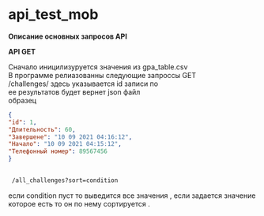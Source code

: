 # api_test_mob

**Описание основных запросов API**    

**API GET**  

Сначало иницилизуруется значения из gpa_table.csv   
 В программе релиазованны следующие запроссы GET   
 /challenges/<id> здесь указывается id записи по   
 ее результатов будет вернет json файл  
образец  
  
```json
{ 
"id": 1,
"Длительность": 60,
"Завершене": "10 09 2021 04:16:12",
"Начало": "10 09 2021 04:15:12",
"Телефонный номер": 89567456
}
```  
```html
  
 /all_challenges?sort=condition 
``` 
 
 если condition пуст  то выведится все значения , если задается значение которое есть то он по нему сортируется  .    
 
